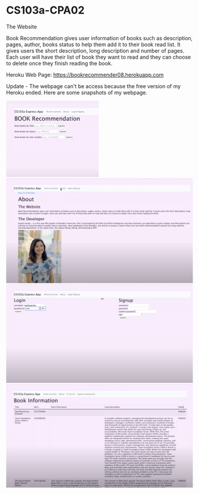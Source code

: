 # CS103a-CPA02

The Website

Book Recommendation gives user information of books such as description, pages, author, books status to help them add it to their book read list. It gives users the short description, long description and number of pages. Each user will have their list of book they want to read and they can choose to delete once they finish reading the book.

Heroku Web Page: 
https://bookrecommender08.herokuapp.com

Update - The webpage can't be access because the free version of my Heroku ended. Here are some snapshots of my webpage. 

<img src="https://github.com/anjolauprety/BookRecommender/blob/b2f02a787977ae7d630689de06e570197dc4c8df/Pictures/Screen%20Shot%202022-09-04%20at%2011.47.54%20PM.png" width="250" /> 
<img src="https://github.com/anjolauprety/BookRecommender/blob/b2f02a787977ae7d630689de06e570197dc4c8df/Pictures/Screen%20Shot%202022-09-04%20at%2011.48.29%20PM.png" /> 
<img src="https://github.com/anjolauprety/BookRecommender/blob/20ef979aeb92f14072fac27a56a93954fb4c3426/Pictures/Screen%20Shot%202022-09-04%20at%2011.48.53%20PM.png" /> 
<img src="https://github.com/anjolauprety/BookRecommender/blob/6d4ac31906035760ea5534e312d0cf3895eb83ba/Pictures/Screen%20Shot%202022-09-04%20at%2011.49.46%20PM.png"  /> 
